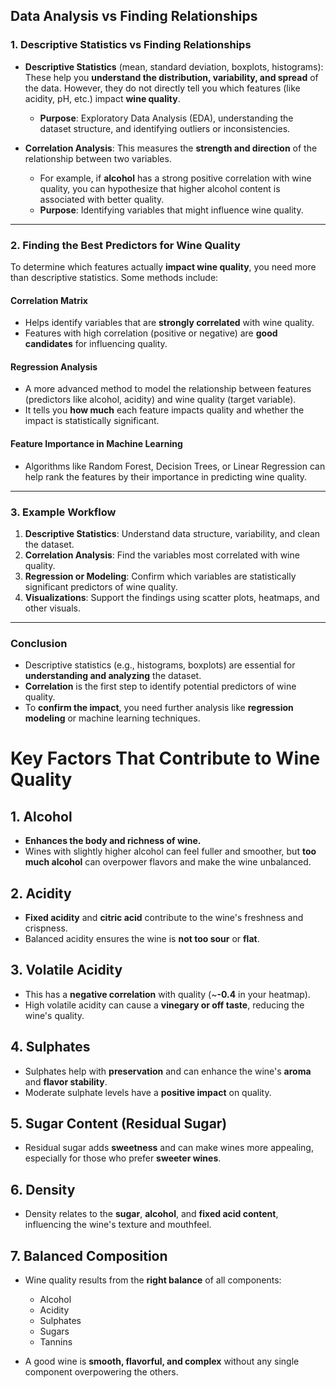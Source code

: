 ## Data Analysis vs Finding Relationships

### 1. Descriptive Statistics vs Finding Relationships
- **Descriptive Statistics** (mean, standard deviation, boxplots, histograms):
   These help you **understand the distribution, variability, and spread** of the data. However, they do not directly tell you which features (like acidity, pH, etc.) impact **wine quality**.
   - **Purpose**: Exploratory Data Analysis (EDA), understanding the dataset structure, and identifying outliers or inconsistencies.

- **Correlation Analysis**:
   This measures the **strength and direction** of the relationship between two variables.
   - For example, if **alcohol** has a strong positive correlation with wine quality, you can hypothesize that higher alcohol content is associated with better quality.
   - **Purpose**: Identifying variables that might influence wine quality.

---

### 2. Finding the Best Predictors for Wine Quality
To determine which features actually **impact wine quality**, you need more than descriptive statistics. Some methods include:

#### Correlation Matrix
- Helps identify variables that are **strongly correlated** with wine quality.  
- Features with high correlation (positive or negative) are **good candidates** for influencing quality.

#### Regression Analysis
- A more advanced method to model the relationship between features (predictors like alcohol, acidity) and wine quality (target variable).
- It tells you **how much** each feature impacts quality and whether the impact is statistically significant.

#### Feature Importance in Machine Learning
- Algorithms like Random Forest, Decision Trees, or Linear Regression can help rank the features by their importance in predicting wine quality.

---

### 3. Example Workflow
1. **Descriptive Statistics**: Understand data structure, variability, and clean the dataset.
2. **Correlation Analysis**: Find the variables most correlated with wine quality.
3. **Regression or Modeling**: Confirm which variables are statistically significant predictors of wine quality.
4. **Visualizations**: Support the findings using scatter plots, heatmaps, and other visuals.

---

### Conclusion
- Descriptive statistics (e.g., histograms, boxplots) are essential for **understanding and analyzing** the dataset.
- **Correlation** is the first step to identify potential predictors of wine quality.
- To **confirm the impact**, you need further analysis like **regression modeling** or machine learning techniques.

# Key Factors That Contribute to Wine Quality

## 1. Alcohol
- **Enhances the body and richness of wine.**
- Wines with slightly higher alcohol can feel fuller and smoother, but **too much alcohol** can overpower flavors and make the wine unbalanced.

## 2. Acidity
- **Fixed acidity** and **citric acid** contribute to the wine's freshness and crispness.
- Balanced acidity ensures the wine is **not too sour** or **flat**.

## 3. Volatile Acidity
- This has a **negative correlation** with quality (~**-0.4** in your heatmap).
- High volatile acidity can cause a **vinegary or off taste**, reducing the wine's quality.

## 4. Sulphates
- Sulphates help with **preservation** and can enhance the wine's **aroma** and **flavor stability**.
- Moderate sulphate levels have a **positive impact** on quality.

## 5. Sugar Content (Residual Sugar)
- Residual sugar adds **sweetness** and can make wines more appealing, especially for those who prefer **sweeter wines**.

## 6. Density
- Density relates to the **sugar**, **alcohol**, and **fixed acid content**, influencing the wine's texture and mouthfeel.

## 7. Balanced Composition
- Wine quality results from the **right balance** of all components:  
  - Alcohol  
  - Acidity  
  - Sulphates  
  - Sugars  
  - Tannins  

- A good wine is **smooth, flavorful, and complex** without any single component overpowering the others.